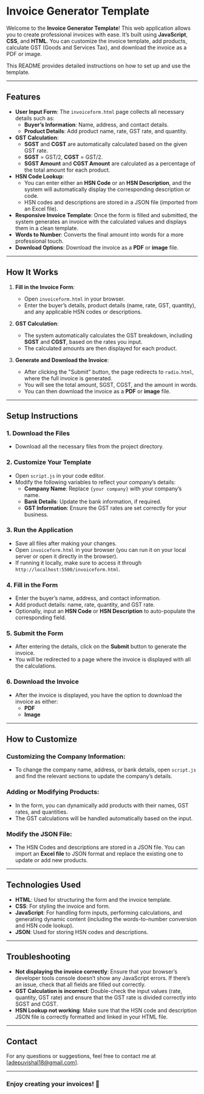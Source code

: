 # Invoice Generator Template

Welcome to the **Invoice Generator Template**! This web application allows you to create professional invoices with ease. It’s built using **JavaScript**, **CSS**, and **HTML**. You can customize the invoice template, add products, calculate GST (Goods and Services Tax), and download the invoice as a PDF or image. 

This README provides detailed instructions on how to set up and use the template.

---

## Features

- **User Input Form**: The `invoiceform.html` page collects all necessary details such as:
  - **Buyer’s Information**: Name, address, and contact details.
  - **Product Details**: Add product name, rate, GST rate, and quantity.
- **GST Calculation**:
  - **SGST** and **CGST** are automatically calculated based on the given GST rate.
  - **SGST** = GST/2, **CGST** = GST/2.
  - **SGST Amount** and **CGST Amount** are calculated as a percentage of the total amount for each product.
- **HSN Code Lookup**:
  - You can enter either an **HSN Code** or an **HSN Description**, and the system will automatically display the corresponding description or code.
  - HSN codes and descriptions are stored in a JSON file (imported from an Excel file).
- **Responsive Invoice Template**: Once the form is filled and submitted, the system generates an invoice with the calculated values and displays them in a clean template.
- **Words to Number**: Converts the final amount into words for a more professional touch.
- **Download Options**: Download the invoice as a **PDF** or **image** file.

---

## How It Works

1. **Fill in the Invoice Form**:
   - Open `invoiceform.html` in your browser.
   - Enter the buyer’s details, product details (name, rate, GST, quantity), and any applicable HSN codes or descriptions.
   
2. **GST Calculation**:
   - The system automatically calculates the GST breakdown, including **SGST** and **CGST**, based on the rates you input.
   - The calculated amounts are then displayed for each product.

3. **Generate and Download the Invoice**:
   - After clicking the "Submit" button, the page redirects to `radio.html`, where the full invoice is generated.
   - You will see the total amount, SGST, CGST, and the amount in words.
   - You can then download the invoice as a **PDF** or **image** file.

---

## Setup Instructions

### 1. Download the Files

- Download all the necessary files from the project directory.

### 2. Customize Your Template

- Open `script.js` in your code editor.
- Modify the following variables to reflect your company’s details:
  - **Company Name**: Replace `{your company}` with your company’s name.
  - **Bank Details**: Update the bank information, if required.
  - **GST Information**: Ensure the GST rates are set correctly for your business.

### 3. Run the Application

- Save all files after making your changes.
- Open `invoiceform.html` in your browser (you can run it on your local server or open it directly in the browser).
- If running it locally, make sure to access it through `http://localhost:5500/invoiceform.html`.

### 4. Fill in the Form

- Enter the buyer’s name, address, and contact information.
- Add product details: name, rate, quantity, and GST rate.
- Optionally, input an **HSN Code** or **HSN Description** to auto-populate the corresponding field.

### 5. Submit the Form

- After entering the details, click on the **Submit** button to generate the invoice.
- You will be redirected to a page where the invoice is displayed with all the calculations.

### 6. Download the Invoice

- After the invoice is displayed, you have the option to download the invoice as either:
  - **PDF**
  - **Image**

---

## How to Customize

### Customizing the Company Information:
- To change the company name, address, or bank details, open `script.js` and find the relevant sections to update the company’s details.

### Adding or Modifying Products:
- In the form, you can dynamically add products with their names, GST rates, and quantities.
- The GST calculations will be handled automatically based on the input.

### Modify the JSON File:
- The HSN Codes and descriptions are stored in a JSON file. You can import an **Excel file** to JSON format and replace the existing one to update or add new products.
  
---

## Technologies Used

- **HTML**: Used for structuring the form and the invoice template.
- **CSS**: For styling the invoice and form.
- **JavaScript**: For handling form inputs, performing calculations, and generating dynamic content (including the words-to-number conversion and HSN code lookup).
- **JSON**: Used for storing HSN codes and descriptions.

---

## Troubleshooting

- **Not displaying the invoice correctly**: Ensure that your browser’s developer tools console doesn’t show any JavaScript errors. If there’s an issue, check that all fields are filled out correctly.
- **GST Calculation is incorrect**: Double-check the input values (rate, quantity, GST rate) and ensure that the GST rate is divided correctly into SGST and CGST.
- **HSN Lookup not working**: Make sure that the HSN code and description JSON file is correctly formatted and linked in your HTML file.

---

## Contact

For any questions or suggestions, feel free to contact me at [adepuvishal18@gmail.com].

---

### **Enjoy creating your invoices!** 🚀


